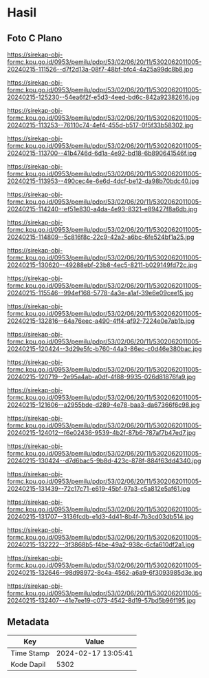 # Hasil

## Foto C Plano

https://sirekap-obj-formc.kpu.go.id/0953/pemilu/pdpr/53/02/06/20/11/5302062011005-20240215-111526--d7f2d13a-08f7-48bf-bfc4-4a25a99dc8b8.jpg

https://sirekap-obj-formc.kpu.go.id/0953/pemilu/pdpr/53/02/06/20/11/5302062011005-20240215-125230--54ea6f2f-e5d3-4eed-bd6c-842a92382616.jpg

https://sirekap-obj-formc.kpu.go.id/0953/pemilu/pdpr/53/02/06/20/11/5302062011005-20240215-113253--76110c74-4ef4-455d-b517-0f5f33b58302.jpg

https://sirekap-obj-formc.kpu.go.id/0953/pemilu/pdpr/53/02/06/20/11/5302062011005-20240215-113700--41b4746d-6d1a-4e92-bd18-6b890641546f.jpg

https://sirekap-obj-formc.kpu.go.id/0953/pemilu/pdpr/53/02/06/20/11/5302062011005-20240215-113953--490cec4e-6e6d-4dcf-be12-da98b70bdc40.jpg

https://sirekap-obj-formc.kpu.go.id/0953/pemilu/pdpr/53/02/06/20/11/5302062011005-20240215-114240--ef51e830-a4da-4e93-8321-e89427f8a6db.jpg

https://sirekap-obj-formc.kpu.go.id/0953/pemilu/pdpr/53/02/06/20/11/5302062011005-20240215-114809--5c816f8c-22c9-42a2-a6bc-6fe524bf1a25.jpg

https://sirekap-obj-formc.kpu.go.id/0953/pemilu/pdpr/53/02/06/20/11/5302062011005-20240215-130620--49288ebf-23b8-4ec5-8211-b029149fd72c.jpg

https://sirekap-obj-formc.kpu.go.id/0953/pemilu/pdpr/53/02/06/20/11/5302062011005-20240215-115546--994ef168-5778-4a3e-a1af-39e6e09cee15.jpg

https://sirekap-obj-formc.kpu.go.id/0953/pemilu/pdpr/53/02/06/20/11/5302062011005-20240215-132816--64a76eec-a490-4ff4-af92-7224e0e7ab1b.jpg

https://sirekap-obj-formc.kpu.go.id/0953/pemilu/pdpr/53/02/06/20/11/5302062011005-20240215-120424--3d29e5fc-b760-44a3-86ec-c0d46e380bac.jpg

https://sirekap-obj-formc.kpu.go.id/0953/pemilu/pdpr/53/02/06/20/11/5302062011005-20240215-120719--2e95a4ab-a0df-4f88-9935-026d81876fa9.jpg

https://sirekap-obj-formc.kpu.go.id/0953/pemilu/pdpr/53/02/06/20/11/5302062011005-20240215-121606--a2955bde-d289-4e78-baa3-da67366f6c98.jpg

https://sirekap-obj-formc.kpu.go.id/0953/pemilu/pdpr/53/02/06/20/11/5302062011005-20240215-124012--f6e02436-9539-4b2f-87b6-787af7b47ed7.jpg

https://sirekap-obj-formc.kpu.go.id/0953/pemilu/pdpr/53/02/06/20/11/5302062011005-20240215-130424--d7d6bac5-9b8d-423c-878f-884f63dd4340.jpg

https://sirekap-obj-formc.kpu.go.id/0953/pemilu/pdpr/53/02/06/20/11/5302062011005-20240215-131439--72c17c71-e619-45bf-97a3-c5a812e5af61.jpg

https://sirekap-obj-formc.kpu.go.id/0953/pemilu/pdpr/53/02/06/20/11/5302062011005-20240215-131707--3136fcdb-e1d3-4d41-8b4f-7b3cd03db514.jpg

https://sirekap-obj-formc.kpu.go.id/0953/pemilu/pdpr/53/02/06/20/11/5302062011005-20240215-132222--3f3868b5-f4be-49a2-938c-6cfa610df2a1.jpg

https://sirekap-obj-formc.kpu.go.id/0953/pemilu/pdpr/53/02/06/20/11/5302062011005-20240215-132646--98d98972-8c4a-4562-a6a9-6f3093985d3e.jpg

https://sirekap-obj-formc.kpu.go.id/0953/pemilu/pdpr/53/02/06/20/11/5302062011005-20240215-132407--41e7ee19-c073-4542-8d19-57bd5b96f195.jpg


## Metadata

| Key        | Value               |
| ---------- | ------------------- |
| Time Stamp | 2024-02-17 13:05:41 |
| Kode Dapil | 5302                |



